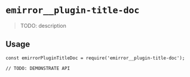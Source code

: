 # `emirror__plugin-title-doc`

> TODO: description

## Usage

```
const emirrorPluginTitleDoc = require('emirror__plugin-title-doc');

// TODO: DEMONSTRATE API
```
